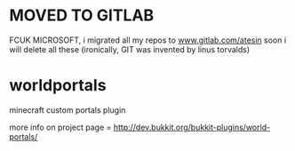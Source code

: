 # MOVED TO GITLAB
FCUK MICROSOFT, i migrated all my repos to www.gitlab.com/atesin soon i will delete all these (ironically, GIT was invented by linus torvalds)

# worldportals
minecraft custom portals plugin

more info on project page = http://dev.bukkit.org/bukkit-plugins/world-portals/
